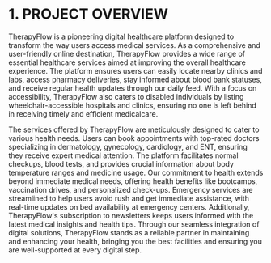 # **1. PROJECT OVERVIEW**
   
  TherapyFlow is a pioneering digital healthcare platform designed to transform the way users access medical services. As a comprehensive and user-friendly online destination,
TherapyFlow provides a wide range of essential healthcare services aimed at improving the overall healthcare experience. The platform ensures users can easily locate nearby
clinics and labs, access pharmacy deliveries, stay informed about blood bank statuses, and receive regular health updates through our daily feed. With a focus on accessibility,
 TherapyFlow also caters to disabled individuals by listing wheelchair-accessible hospitals and clinics, ensuring no one is left behind in receiving timely and efficient medicalcare.

  The services offered by TherapyFlow are meticulously designed to cater to various health needs. Users can book appointments with top-rated doctors specializing in dermatology,
gynecology, cardiology, and ENT, ensuring they receive expert medical attention. The platform facilitates normal checkups, blood tests, and provides crucial information about 
body temperature ranges and medicine usage. Our commitment to health extends beyond immediate medical needs, offering health benefits like bootcamps, vaccination drives, and 
personalized check-ups. Emergency services are streamlined to help users avoid rush and get immediate assistance, with real-time updates on bed availability at emergency 
centers. Additionally, TherapyFlow's subscription to newsletters keeps users informed with the latest medical insights and health tips. Through our seamless integration of digital
solutions, TherapyFlow stands as a reliable partner in maintaining and enhancing your health, bringing you the best facilities and ensuring you are well-supported at every digital 
step.
